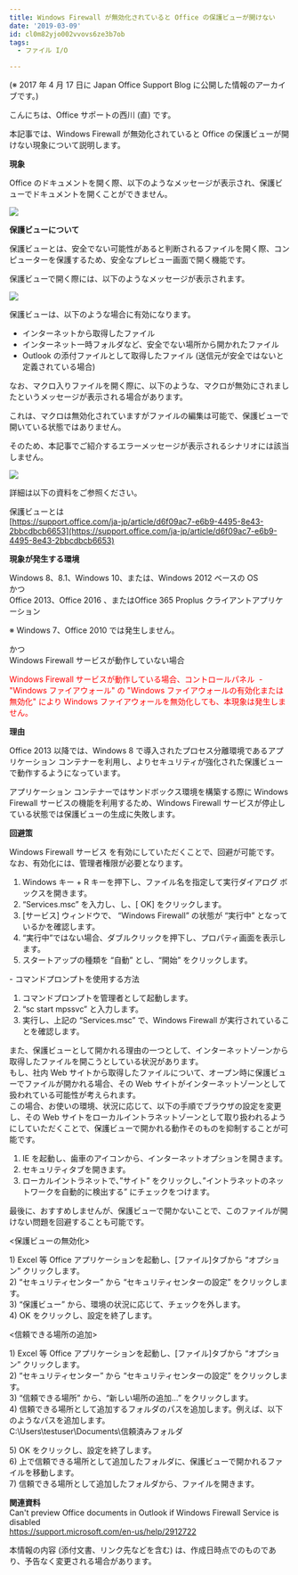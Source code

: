 ```yaml
---
title: Windows Firewall が無効化されていると Office の保護ビューが開けない
date: '2019-03-09'
id: cl0m82yjo002vvovs6ze3b7ob
tags:
  - ファイル I/O

---
```


(※ 2017 年 4 月 17 日に Japan Office Support Blog に公開した情報のアーカイブです。)

こんにちは、Office サポートの西川 (直) です。  

本記事では、Windows Firewall が無効化されていると Office の保護ビューが開けない現象について説明します。  
  

**現象**  

Office のドキュメントを開く際、以下のようなメッセージが表示され、保護ビューでドキュメントを開くことができません。

![](image1.png)  

  

**保護ビューについて**  

保護ビューとは、安全でない可能性があると判断されるファイルを開く際、コンピューターを保護するため、安全なプレビュー画面で開く機能です。  

保護ビューで開く際には、以下のようなメッセージが表示されます。  

![](image2.png)  

  

保護ビューは、以下のような場合に有効になります。  

- インターネットから取得したファイル  
- インターネット一時フォルダなど、安全でない場所から開かれたファイル  
- Outlook の添付ファイルとして取得したファイル (送信元が安全ではないと定義されている場合)  

  

なお、マクロ入りファイルを開く際に、以下のような、マクロが無効にされましたというメッセージが表示される場合があります。  

これは、マクロは無効化されていますがファイルの編集は可能で、保護ビューで開いている状態ではありません。  

そのため、本記事でご紹介するエラーメッセージが表示されるシナリオには該当しません。

![](image3.png)

  

詳細は以下の資料をご参照ください。  

保護ビューとは  
[https://support.office.com/ja-jp/article/d6f09ac7-e6b9-4495-8e43-2bbcdbcb6653](https://support.office.com/ja-jp/article/d6f09ac7-e6b9-4495-8e43-2bbcdbcb6653)

  

**現象が発生する環境**  

Windows 8、8.1、Windows 10、または、Windows 2012 ベースの OS  
かつ  
Office 2013、Office 2016 、またはOffice 365 Proplus クライアントアプリケーション  

※ Windows 7、Office 2010 では発生しません。  

かつ  
Windows Firewall サービスが動作していない場合  

<span style="color:#ff0000">Windows Firewall サービスが動作している場合、コントロールパネル  - "Windows ファイアウォール" の "Windows ファイアウォールの有効化または無効化" により Windows ファイアウォールを無効化しても、本現象は発生しません。</span>

  

**理由**  

Office 2013 以降では、Windows 8 で導入されたプロセス分離環境であるアプリケーション コンテナーを利用し、よりセキュリティが強化された保護ビューで動作するようになっています。  

アプリケーション コンテナーではサンドボックス環境を構築する際に Windows Firewall サービスの機能を利用するため、Windows Firewall サービスが停止している状態では保護ビューの生成に失敗します。

  

**回避策**  

Windows Firewall サービス を有効にしていただくことで、回避が可能です。  
なお、有効化には、管理者権限が必要となります。  

1) Windows キー + R キーを押下し、ファイル名を指定して実行ダイアログ ボックスを開きます。  
2) “Services.msc” を入力し、し、\[ OK\] をクリックします。  
3) \[サービス\] ウィンドウで、 “Windows Firewall” の状態が “実行中” となっているかを確認します。  
4) “実行中”ではない場合、ダブルクリックを押下し、プロパティ画面を表示します。  
5) スタートアップの種類を “自動” とし、“開始” をクリックします。  

  

\- コマンドプロンプトを使用する方法  

1) コマンドプロンプトを管理者として起動します。  
2) “sc start mpssvc” と入力します。  
3) 実行し、上記の “Services.msc” で、Windows Firewall が実行されていることを確認します。  
  

また、保護ビューとして開かれる理由の一つとして、インターネットゾーンから取得したファイルを開こうとしている状況があります。  
もし、社内 Web サイトから取得したファイルについて、オープン時に保護ビューでファイルが開かれる場合、その Web サイトがインターネットゾーンとして扱われている可能性が考えられます。  
この場合、お使いの環境、状況に応じて、以下の手順でブラウザの設定を変更し、その Web サイトをローカルイントラネットゾーンとして取り扱われるようにしていただくことで、保護ビューで開かれる動作そのものを抑制することが可能です。  

1) IE を起動し、歯車のアイコンから、インターネットオプションを開きます。  
2) セキュリティタブを開きます。  
3) ローカルイントラネットで、”サイト” をクリックし、”イントラネットのネットワークを自動的に検出する” にチェックをつけます。

  

最後に、おすすめしませんが、保護ビューで開かないことで、このファイルが開けない問題を回避することも可能です。  

<保護ビューの無効化>  

1) Excel 等 Office アプリケーションを起動し、\[ファイル\]タブから “オプション” クリックします。  
2) “セキュリティセンター” から “セキュリティセンターの設定” をクリックします。  
3) “保護ビュー” から、環境の状況に応じて、チェックを外します。  
4) OK をクリックし、設定を終了します。  
  

<信頼できる場所の追加>  

1) Excel 等 Office アプリケーションを起動し、\[ファイル\]タブから “オプション” クリックします。  
2) “セキュリティセンター” から “セキュリティセンターの設定” をクリックします。  
3) “信頼できる場所” から、“新しい場所の追加…” をクリックします。  
4) 信頼できる場所として追加するフォルダのパスを追加します。例えば、以下のようなパスを追加します。  
C:\\Users\\testuser\\Documents\\信頼済みフォルダ  

5) OK をクリックし、設定を終了します。  
6) 上で信頼できる場所として追加したフォルダに、保護ビューで開かれるファイルを移動します。  
7) 信頼できる場所として追加したフォルダから、ファイルを開きます。  
  

**関連資料**  
Can't preview Office documents in Outlook if Windows Firewall Service is disabled  
https://support.microsoft.com/en-us/help/2912722

  

本情報の内容 (添付文書、リンク先などを含む) は、作成日時点でのものであり、予告なく変更される場合があります。
